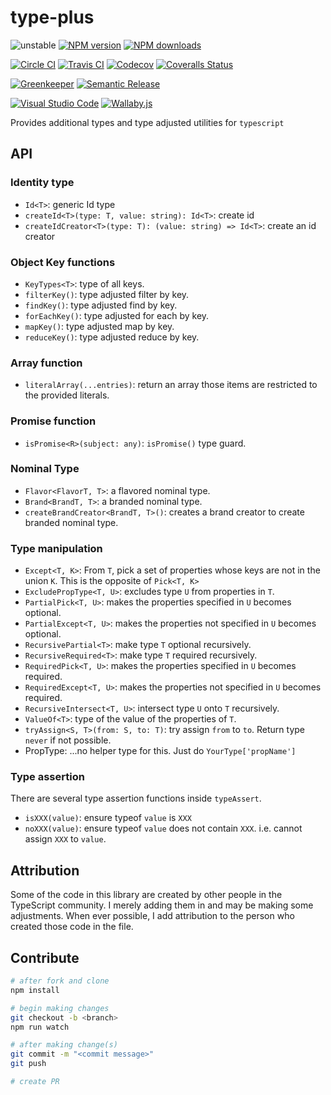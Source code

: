 # type-plus

![unstable][unstable-image]
[![NPM version][npm-image]][npm-url]
[![NPM downloads][downloads-image]][downloads-url]

[![Circle CI][circleci-image]][circleci-url]
[![Travis CI][travis-image]][travis-url]
[![Codecov][codecov-image]][codecov-url]
[![Coveralls Status][coveralls-image]][coveralls-url]

[![Greenkeeper][greenkeeper-image]][greenkeeper-url]
[![Semantic Release][semantic-release-image]][semantic-release-url]

[![Visual Studio Code][vscode-image]][vscode-url]
[![Wallaby.js][wallaby-image]][wallaby-url]

Provides additional types and type adjusted utilities for `typescript`

## API

### Identity type

- `Id<T>`: generic Id type
- `createId<T>(type: T, value: string): Id<T>`: create id
- `createIdCreator<T>(type: T): (value: string) => Id<T>`: create an id creator

### Object Key functions

- `KeyTypes<T>`: type of all keys.
- `filterKey()`: type adjusted filter by key.
- `findKey()`: type adjusted find by key.
- `forEachKey()`: type adjusted for each by key.
- `mapKey()`: type adjusted map by key.
- `reduceKey()`: type adjusted reduce by key.

### Array function

- `literalArray(...entries)`: return an array those items are restricted to the provided literals.

### Promise function

- `isPromise<R>(subject: any)`: `isPromise()` type guard.

### Nominal Type

- `Flavor<FlavorT, T>`: a flavored nominal type.
- `Brand<BrandT, T>`: a branded nominal type.
- `createBrandCreator<BrandT, T>()`: creates a brand creator to create branded nominal type.

### Type manipulation

- `Except<T, K>`: From `T`, pick a set of properties whose keys are not in the union `K`. This is the opposite of `Pick<T, K>`
- `ExcludePropType<T, U>`: excludes type `U` from properties in `T`.
- `PartialPick<T, U>`: makes the properties specified in `U` becomes optional.
- `PartialExcept<T, U>`: makes the properties not specified in `U` becomes optional.
- `RecursivePartial<T>`: make type `T` optional recursively.
- `RecursiveRequired<T>`: make type `T` required recursively.
- `RequiredPick<T, U>`: makes the properties specified in `U` becomes required.
- `RequiredExcept<T, U>`: makes the properties not specified in `U` becomes required.
- `RecursiveIntersect<T, U>`: intersect type `U` onto `T` recursively.
- `ValueOf<T>`: type of the value of the properties of `T`.
- `tryAssign<S, T>(from: S, to: T)`: try assign `from` to `to`. Return type `never` if not possible.
- PropType: ...no helper type for this. Just do `YourType['propName']`

### Type assertion

There are several type assertion functions inside `typeAssert`.

- `isXXX(value)`: ensure typeof `value` is `XXX`
- `noXXX(value)`: ensure typeof `value` does not contain `XXX`. i.e. cannot assign `XXX` to `value`.

## Attribution

Some of the code in this library are created by other people in the TypeScript community.
I merely adding them in and may be making some adjustments.
When ever possible, I add attribution to the person who created those code in the file.

## Contribute

```sh
# after fork and clone
npm install

# begin making changes
git checkout -b <branch>
npm run watch

# after making change(s)
git commit -m "<commit message>"
git push

# create PR
```

[circleci-image]: https://circleci.com/gh/unional/type-plus/tree/master.svg?style=shield
[circleci-url]: https://circleci.com/gh/unional/type-plus/tree/master
[codecov-image]: https://codecov.io/gh/unional/type-plus/branch/master/graph/badge.svg
[codecov-url]: https://codecov.io/gh/unional/type-plus
[coveralls-image]: https://coveralls.io/repos/github/unional/type-plus/badge.svg
[coveralls-url]: https://coveralls.io/github/unional/type-plus
[downloads-image]: https://img.shields.io/npm/dm/type-plus.svg?style=flat
[downloads-url]: https://npmjs.org/package/type-plus
[greenkeeper-image]: https://badges.greenkeeper.io/unional/type-plus.svg
[greenkeeper-url]: https://greenkeeper.io/
[npm-image]: https://img.shields.io/npm/v/type-plus.svg?style=flat
[npm-url]: https://npmjs.org/package/type-plus
[semantic-release-image]: https://img.shields.io/badge/%20%20%F0%9F%93%A6%F0%9F%9A%80-semantic--release-e10079.svg
[semantic-release-url]: https://github.com/semantic-release/semantic-release
[travis-image]: https://img.shields.io/travis/unional/type-plus/master.svg?style=flat
[travis-url]: https://travis-ci.org/unional/type-plus?branch=master
[unstable-image]: https://img.shields.io/badge/stability-unstable-yellow.svg
[vscode-image]: https://img.shields.io/badge/vscode-ready-green.svg
[vscode-url]: https://code.visualstudio.com/
[wallaby-image]: https://img.shields.io/badge/wallaby.js-configured-green.svg
[wallaby-url]: https://wallabyjs.com
